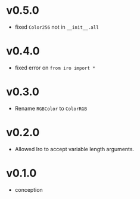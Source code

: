# v0.5.0
- fixed `Color256` not in `__init__.all`

# v0.4.0
- fixed error on `from iro import *`

# v0.3.0
- Rename `RGBColor` to `ColorRGB`

# v0.2.0
- Allowed Iro to accept variable length arguments.

# v0.1.0
- conception